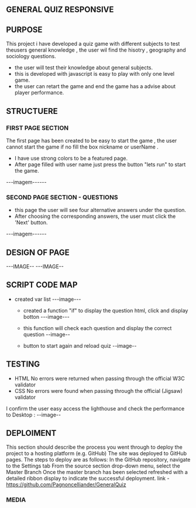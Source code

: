 ## GENERAL QUIZ RESPONSIVE


## PURPOSE
This project i have developed a quiz game with different subjects to test theusers general knowledge , the user wil find the hisotry , geography and  sociology questions. 

* the user will test their knowledge about general subjects.
* this  is developed with javascript is easy to play with only one level game.
* the user can retart the game and end the game has a advise about player performance.

 ## STRUCTUERE
### FIRST PAGE SECTION

The first page has been created to be easy to start the game , the user cannot start the game if no fill the box nickname or userName .

  * I have use strong colors to be a featured page.
  * After page filled with user name just press the button "lets run" to start the game.

---imagem------
 
### SECOND PAGE SECTION - QUESTIONS

 * this page the user will see four alternative answers under the question.
 * After choosing the corresponding answers, the user must click the 'Next' button.

---imagem------

 ## DESIGN OF PAGE
---IMAGE--
---IMAGE--

## SCRIPT CODE MAP

* created var list
---image---

  * created a function "if" to display the question html, click and display botton
 ---image---
  * this function will check each question and display the correct question
    --image--
    
  * button to start again and reload quiz
    --image--

## TESTING

* HTML No errors were returned when passing through the official W3C validator
* CSS No errors were found when passing through the official (Jigsaw) validator

I confirm the user easy access the lighthouse and check the performance to Desktop :
--image--



## DEPLOIMENT
This section should describe the process you went through to deploy the project to a hosting platform (e.g. GitHub)
The site was deployed to GitHub pages. The steps to deploy are as follows:
In the GitHub repository, navigate to the Settings tab
From the source section drop-down menu, select the Master Branch
Once the master branch has been selected
refreshed with a detailed ribbon display to indicate the successful deployment.
link  - https://github.com/Pagnoncelliander/GeneralQuiz

### MEDIA

